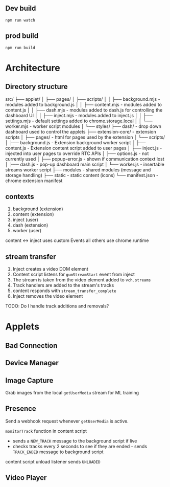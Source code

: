 

## Dev build
`npm run watch`

## prod build
`npm run build`

# Architecture

## Directory structure

src/
├── applet/
│   ├── pages/
│   ├── scripts/
│   │   ├── background.mjs - modules added to background.js 
│   │   ├── content.mjs - modules added to content.js
│   │   ├── dash.mjs - modules added to dash.js for controlling the dashboard UI
│   │   ├── inject.mjs - modules added to inject.js
│   │   ├── settings.mjs - default settings added to chrome.storage.local
│   │   └── worker.mjs  - worker script modules
│   └── styles/
├── dash/ - drop down dashboard used to control the applets
├── extension-core/ - extension scripts
│   ├── pages/ - html for pages used by the extension
│   └── scripts/
│       ├── background.js - Extension background worker script 
│       ├── content.js - Extension content script added to user pages
│       ├── inject.js - injected into user pages to override RTC APIs
│       ├── options.js - not currently used
│       ├── popup-error.js - shown if communication context lost
│       ├── dash.js - pop-up dashboard main script
│       └── worker.js - insertable streams worker script
├── modules - shared modules (message and storage handling)
├── static - static content (icons)
└── manifest.json - chrome extension manifest

## contexts
1. background (extension)
2. content (extension)
3. inject (user)
4. dash (extension)
5. worker (user)

content <-> inject uses custom Events
all others use chrome.runtime

## stream transfer
1. Inject creates a video DOM element
2. Content script listens for `gumStreamStart` event from inject
3. The stream is taken from the video element added to `vch.streams`
4. Track handlers are added to the stream's tracks
5. content responds with `stream_transfer_complete`
6. Inject removes the video element

TODO: Do I handle track additions and removals?


# Applets

## Bad Connection

## Device Manager


## Image Capture

Grab images from the local `getUserMedia` stream for ML training 

## Presence

Send a webhook request whenever `getUserMedia` is active.

`monitorTrack` function in content script
* sends a `NEW_TRACK` message to the background script if live
* checks tracks every 2 seconds to see if they are ended - sends `TRACK_ENDED` message to background script

content script unload listener sends `UNLOADED`


## Video Player
